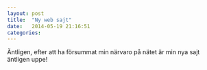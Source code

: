 ```yaml
---
layout: post
title:  "Ny web sajt"
date:   2014-05-19 21:16:51
categories: 
---
```


Äntligen, efter att ha försummat min närvaro på nätet är min nya sajt äntligen uppe!
